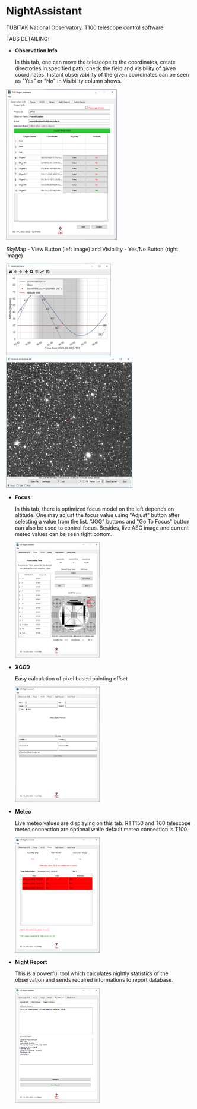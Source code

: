 # NightAssistant

TUBITAK National Observatory, T100 telescope control software



TABS DETAILING:



- **Observation Info**
  
  In this tab, one can move the telescope to the coordinates, create directories in specified path, check the field and visibility of given coordinates. Instant observability of the given coordinates can be seen as "Yes" or "No" in Visibility column shows.

<img title="Text to show on mouseover" src="https://github.com/orhanerece/nightassistant/blob/master/img/obsinfo.png" alt="alt text for screen readers" width="298" data-align="center">

SkyMap - View Button (left image) and Visibility - Yes/No Button (right image)

<img title="" src="https://github.com/orhanerece/nightassistant/blob/master/img/Plot.png" alt="" width="283">   <img title="" src="https://github.com/orhanerece/nightassistant/blob/master/img/View.png" alt="" width="341">

- **Focus**
  
  In this tab, there is optimized focus model on the left depends on altitude. One may adjust the focus value using "Adjust" button after selecting a value from the list. "JOG" buttons and "Go To Focus" button can also be used to control focus. Besides, live ASC image and current meteo values can be seen right bottom. 
  
  <img title="" src="https://github.com/orhanerece/nightassistant/blob/master/img/focus.png" alt="focus.png" width="228">

- **XCCD**
  
  Easy calculation of pixel based pointing offset
  
  <img title="" src="https://github.com/orhanerece/nightassistant/blob/master/img/xccd.png" alt="xccd.png" width="228">
  
  

- **Meteo**
  
  
  
  Live meteo values are displaying on this tab. RTT150 and T60 telescope meteo connection are optional while default meteo connection is T100. 
  
  <img title="" src="https://github.com/orhanerece/nightassistant/blob/master/img/meteo.png" alt="meteo.png" width="228">
  
  

- **Night Report**
  
  This is a powerful tool which calculates nightly statistics of the observation and sends required informations to report database.
  
  <img title="" src="https://github.com/orhanerece/nightassistant/blob/master/img/nightreportsummary.png" alt="nightreport.png" width="228">
